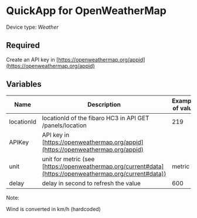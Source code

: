 # QuickApp for OpenWeatherMap

Device type: *Weather*

## Required

Create an API key in [https://openweathermap.org/appid](https://openweathermap.org/appid)

## Variables

| Name          | Description   | Example of value |
| ------------- | ------------- |------------------|
| locationId    | locationId of the fibaro HC3 in API GET /panels/location   | 219 |
| APIKey  | API key in [https://openweathermap.org/appid](https://openweathermap.org/appid)  | |
| unit  | unit for metric (see [https://openweathermap.org/current#data](https://openweathermap.org/current#data))  | metric|
| delay  | delay in second to refresh the value  | 600 |


Note:

Wind is converted in km/h (hardcoded)
